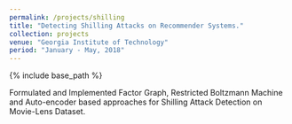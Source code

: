 ```yaml
---
permalink: /projects/shilling
title: "Detecting Shilling Attacks on Recommender Systems."
collection: projects
venue: "Georgia Institute of Technology"
period: "January - May, 2018"
---
```


{% include base_path %}

Formulated and Implemented Factor Graph, Restricted Boltzmann Machine and Auto-encoder based approaches for Shilling
Attack Detection on Movie-Lens Dataset.
